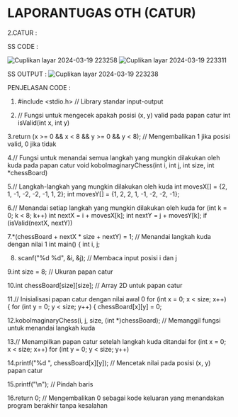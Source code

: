 # LAPORANTUGAS OTH (CATUR)

2.CATUR : 

SS CODE : 

  ![Cuplikan layar 2024-03-19 223258](https://github.com/faruqr26/Tugas-OTH-/assets/163359023/1c66b499-693c-4fbd-adcb-aae8438e4904)
  ![Cuplikan layar 2024-03-19 223311](https://github.com/faruqr26/Tugas-OTH-/assets/163359023/8f772a1f-6957-4885-a11c-a0ac7415daab)


SS OUTPUT : 
  ![Cuplikan layar 2024-03-19 223238](https://github.com/faruqr26/Tugas-OTH-/assets/163359023/ac39a90f-cdc5-4fc2-9bf3-7ea3534813ef)


  PENJELASAN CODE : 
1. #include <stdio.h> // Library standar input-output

2. // Fungsi untuk mengecek apakah posisi (x, y) valid pada papan catur 
    int isValid(int x, int y) 

3.return (x >= 0 && x < 8 && y >= 0 && y < 8); // Mengembalikan 1 jika posisi valid, 0 jika tidak

4.// Fungsi untuk menandai semua langkah yang mungkin dilakukan oleh kuda pada papan catur
    void koboImaginaryChess(int i, int j, int size, int *chessBoard) 

5.// Langkah-langkah yang mungkin dilakukan oleh kuda
    int movesX[] = {2, 1, -1, -2, -2, -1, 1, 2};
    int movesY[] = {1, 2, 2, 1, -1, -2, -2, -1};

6.// Menandai setiap langkah yang mungkin dilakukan oleh kuda
   for (int k = 0; k < 8; k++) 
   int nextX = i + movesX[k];
   int nextY = j + movesY[k];
   if (isValid(nextX, nextY)) 
   
7.*(chessBoard + nextX * size + nextY) = 1; // Menandai langkah kuda dengan nilai 1
    int main() {
    int i, j;
    
8. scanf("%d %d", &i, &j); // Membaca input posisi i dan j

9.int size = 8; // Ukuran papan catur
    
10.int chessBoard[size][size]; // Array 2D untuk papan catur

11.// Inisialisasi papan catur dengan nilai awal 0
    for (int x = 0; x < size; x++) {
    for (int y = 0; y < size; y++) {
    chessBoard[x][y] = 0;
        
12.koboImaginaryChess(i, j, size, (int *)chessBoard); // Memanggil fungsi untuk menandai langkah kuda

13.// Menampilkan papan catur setelah langkah kuda ditandai
    for (int x = 0; x < size; x++) 
    for (int y = 0; y < size; y++) 
    
14.printf("%d ", chessBoard[x][y]); // Mencetak nilai pada posisi (x, y) papan catur
    
15.printf("\n"); // Pindah baris
    
16.return 0; // Mengembalikan 0 sebagai kode keluaran yang menandakan program berakhir tanpa kesalahan




  


 
